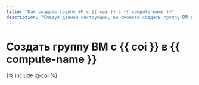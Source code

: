 ```yaml
---
title: "Как создать группу ВМ с {{ coi }} в {{ compute-name }}"
description: "Следуя данной инструкции, вы сможете создать группу ВМ с {{ coi }} в {{ compute-name }}."
---
```


# Создать группу ВМ с {{ coi }} в {{ compute-name }}

{% include [ig-coi](../../../_includes/instance-groups/create-coi-vm.md) %}
